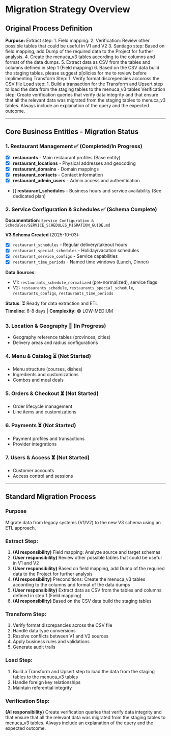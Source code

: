 # Migration Strategy Overview

## Original Process Definition

**Purpose:** 
Extract step:
    1.    Field mapping:
    2. Verification: Review other possible tables that could be useful in V1 and V2
    3. Santiago step: Based on field mapping, add Dump of the required data to the Project for further analysis.
    4. Create the menuca_v3 tables according to the columns and format of the data dumps.
    5.  Extract data as CSV from the tables and columns defined in step 1 (Field mapping) 
    6.  Based on the CSV data build the staging tables. please suggest p[olicies for me to review before implimenting
Transform Step:
    1. Verify format discrepencies accoross the CSV file
Load step: 
    1. Build a transaction for the Transform and Upsert step to load the data from the staging tables to the menuca_v3 tables
Verification step: 
     Create verification queries that verify data integrity and that ensure that all the relevant data was migrated from the staging tables to menuca_v3 tables. Always include an explanation of the query and the expected outcome.

---

## Core Business Entities - Migration Status

### 1. Restaurant Management ✅ (Completed/In Progress)
- [x] **restaurants** - Main restaurant profiles (Base entity)
- [x] **restaurant_locations** - Physical addresses and geocoding
- [x] **restaurant_domains** - Domain mappings
- [x] **restaurant_contacts** - Contact information
- [x] **restaurant_admin_users** - Admin access and authentication
- [] **restaurant_schedules** - Business hours and service availability (See dedicated plan)

### 2. Service Configuration & Schedules ✅ (Schema Complete)
**Documentation**: `Service Configuration & Schedules/SERVICE_SCHEDULES_MIGRATION_GUIDE.md`

**V3 Schema Created** (2025-10-03):
- [x] `restaurant_schedules` - Regular delivery/takeout hours
- [x] `restaurant_special_schedules` - Holiday/vacation schedules
- [x] `restaurant_service_configs` - Service capabilities
- [x] `restaurant_time_periods` - Named time windows (Lunch, Dinner)

**Data Sources**:
- V1: `restaurants_schedule_normalized` (pre-normalized), service flags
- V2: `restaurants_schedule`, `restaurants_special_schedule`, `restaurants_configs`, `restaurants_time_periods`

**Status**: ⏳ Ready for data extraction and ETL  
**Timeline**: 6-8 days | **Complexity**: 🟢 LOW-MEDIUM

### 3. Location & Geography 🔄 (In Progress)
- Geography reference tables (provinces, cities)
- Delivery areas and radius configurations

### 4. Menu & Catalog ⏳ (Not Started)
- Menu structure (courses, dishes)
- Ingredients and customizations
- Combos and meal deals

### 5. Orders & Checkout ⏳ (Not Started)
- Order lifecycle management
- Line items and customizations

### 6. Payments ⏳ (Not Started)
- Payment profiles and transactions
- Provider integrations

### 7. Users & Access ⏳ (Not Started)
- Customer accounts
- Access control and sessions

---

## Standard Migration Process

### Purpose
Migrate data from legacy systems (V1/V2) to the new V3 schema using an ETL approach.

### Extract Step:
1. **(AI responsibility)** Field mapping: Analyze source and target schemas
2. **(User responsibility)** Review other possible tables that could be useful in V1 and V2
3. **(User responsibility)** Based on field mapping, add Dump of the required data to the Project for further analysis
4. **(AI responsibility)** Preconditions: Create the menuca_v3 tables according to the columns and format of the data dumps
5. **(User responsibility)** Extract data as CSV from the tables and columns defined in step 1 (Field mapping) 
6. **(AI responsibility)** Based on the CSV data build the staging tables

### Transform Step:
1. Verify format discrepancies across the CSV file
2. Handle data type conversions
3. Resolve conflicts between V1 and V2 sources
4. Apply business rules and validations
5. Generate audit trails

### Load Step: 
1. Build a Transform and Upsert step to load the data from the staging tables to the menuca_v3 tables
2. Handle foreign key relationships
3. Maintain referential integrity

### Verification Step: 
**(AI responsibility)** Create verification queries that verify data integrity and that ensure that all the relevant data was migrated from the staging tables to menuca_v3 tables. Always include an explanation of the query and the expected outcome.

